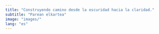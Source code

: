 ```yaml
---
title: "Construyendo camino desde la oscuridad hacia la claridad."
subtitle: "Parean elkartea"
image: "images/"
lang: "es"
---
```


